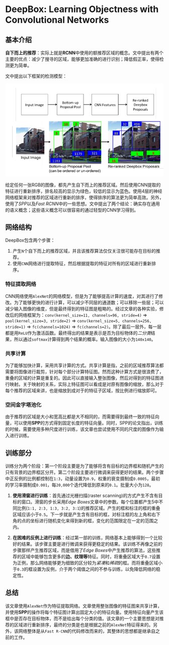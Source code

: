 DeepBox: Learning Objectness with Convolutional Networks
===

基本介绍
---

**自下而上的推荐**：实际上就是**RCNN**中使用的额推荐区域的概念。文中提出有两个主要的优点：减少了搜寻的区域，能够更加准确的进行识别；降低假正率，使得检测更为简单。

文中提出以下框架的检测模型：

![DeepBox Framework](../../dist/deepbox_framework.png)

给定任何一张RGB的图像，都先产生自下而上的推荐区域。然后使用CNN提取的特征进行重新排序，排名较高的显示为绿色，较低的显示为蓝色。使用4层的神经网络框架来对推荐的区域进行重新的排序，使得排序的算法更为简单高效。另外，使用了*SPP*以及*Fast RCNN*中的一些思想。文中提出了两个结论：确实存在通用的语义概念；这些语义概念可以很容易的通过轻型的CNN学习得到。


网络结构
---

DeepBox包含两个步骤：
1. 产生`N`个自下而上的推荐区域，并且该推荐算法仅仅关注很可能存在目标的推荐。
1. 使用`CNN`网络进行提取特征，然后根据提取的特征对所有的区域进行重新排序。

### 特征提取网络

CNN网络使用`AlexNet`的网络模型，但是为了能够提高计算的速度，对其进行了修改。为了能够更快的进行计算，可以减少不同层的通道数；可以移除一些层；可以减少输入图像的维度，但是最终得到的特征图是粗略的。经过文章的各种实验，修改后的网络框架为：`conv(kernel_size=11, channels=96, stride=4)` => `pool(kernel_size=3, stride=2)` => `conv(kernel_size=5, channels=256, stride=1)` => `fc(channels=1024)` => `fc(channels=2)`。除了最后一层外，每一层都是用`ReLU`作为激活函数。最终得出的结果是表示是否为目标物体的*二分类*结果，所以通过`softmax`计算得到两个结果的概率。输入图像的大小为`140x140`。

### 共享计算

为了能够加快计算，采用共享计算的方式。共享计算是指，之前的区域推荐算法都需要将图像进行裁剪，针对每个部分计算特征图。然而这种计算方式是很浪费了，重叠的区域的计算是重复的。因此可以直接输入整张图像，然后对得到的特征图进行映射。关于映射的关系，实际上特征图可以看成是对原有图像的缩放，那么对于每个推荐的区域来讲，也是缩放到成对于的特征子区域，按比例进行缩放即可。

### 空间金字塔池化

由于推荐的区域是大小和宽高比都是大不相同的，而需要得到最终一致的特征向量，可以使用**SPP**的方式得到固定长度的特征向量。同时，SPP的论文指出，训练的时候，需要使用多种尺度进行训练，该文章也尝试使用不同的尺度的图像作为输入进行训练。

训练部分
---

训练分为两个阶段：第一个阶段主要是为了能够将含有目标的边界框和随机产生的只有背景的边界框区分开。第二个阶段主要进行微调来获得更好的结果。两个步骤中正反例的比例都控制在`1:3`，动量设置为`0.9`，权重的衰变摄制成`0.0005`，最初的学习率摄制成`0.001`，每`20,000`个迭代降低到原来的`0.1`。批量大小为`128`。

1. **使用滑窗进行训练**：首先通过光栅扫描(raster scanning)的方式产生不含有目标的窗口。滑窗的步长采用*Edge Boxes*文章中的参数。每个位置都产生5中不同比例(`1:1, 2:3, 1:3, 3:2, 3:1`)的推荐区域。产生的框和标注的框的重叠区域应该小于`0.5`。下一步就是产生含有目标的框，对标注框的左上角和右下角的点的坐标进行随机变化来得到新的框，变化的范围限定在一定的范围之内。

2. **在困难的反例上进行训练**：经过第一部的训练，网络基本上能够得到一个比较好的结果。该步骤主要是进行微调来获得更稳定的结果。该训练不再像之前的步骤那样产生推荐区域，而是借用了*Edge Boxes*中产生推荐的算法，这些推荐的区域中能够包含更多的**边、纹理等**特征。同时，将重叠区域大于`0.7`设置为正例，那么网络能够更为细致的区分较为*紧凑*和*稀疏*的框。而将重叠区域小于`0.3`的框设置为反例，介于两个阈值之间的不参与训练，以免降低网络的稳定性。


总结
---

该文章使用`AlexNet`作为特征提取网络。文章使用整张图像的特征图来共享计算，并使用**SPP**的操作将每个特征图计算出固定大小的特征向量。使用特征向量产生该框中是否存在目标物体，而不是给出每个分类的值。该文章的一个主要思想是对推荐的区域进行重新排序，最终的分类是也是根据之前的`AlexNet`特征得来的。另外，该网络整体是从`Fast R-CNN`的代码修改而来的，其整体的思想都是继承自之前的工作。

